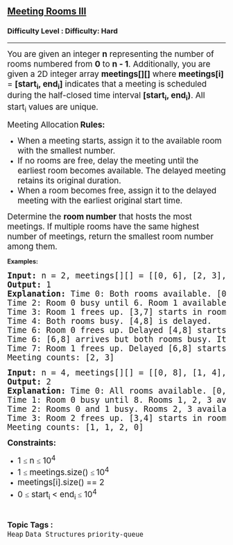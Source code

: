 <h2><a href="https://www.geeksforgeeks.org/problems/meeting-rooms-iii/1">Meeting Rooms III</a></h2><h3>Difficulty Level : Difficulty: Hard</h3><hr><div class="problems_problem_content__Xm_eO" bis_skin_checked="1"><p><span style="font-size: 14pt;">You are given an integer <strong>n</strong> representing the number of rooms numbered from <strong>0</strong> to <strong>n - 1</strong>. Additionally, you are given a 2D integer array <strong>meetings[][]</strong> where <strong>meetings[i]</strong> = <strong>[start<sub>i</sub>, end<sub>i</sub>]</strong> indicates that a meeting is scheduled during the half-closed time interval <strong>[start<sub>i</sub>, end<sub>i</sub>)</strong>. All start<sub>i</sub> values are unique.</span></p>
<p><span style="font-size: 14pt;">Meeting Allocation</span><strong><span style="font-size: 14pt;"> Rules:</span></strong></p>
<ul>
<li><span style="font-size: 14pt;">When a meeting starts, assign it to the available room with the smallest number.</span></li>
<li><span style="font-size: 14pt;">If no rooms are free, delay the meeting until the earliest room becomes available. The delayed meeting retains its original duration.</span></li>
<li><span style="font-size: 14pt;">When a room becomes free, assign it to the delayed meeting with the earliest original start time.</span></li>
</ul>
<p><span style="font-size: 14pt;">Determine the <strong>room number</strong> that hosts the most meetings. If multiple rooms have the same highest number of meetings, return the smallest room number among them.</span></p>
<p><strong>Examples:</strong></p>
<pre><span style="font-size: 14pt;"><strong>Input: </strong>n = 2, meetings[][] = [[0, 6], [2, 3], [3, 7], [4, 8], [6, 8]]<strong>
Output:</strong> 1<strong>
Explanation: </strong>Time 0: Both rooms available. [0,6] starts in room 0.
Time 2: Room 0 busy until 6. Room 1 available. [2,3] starts in room 1.
Time 3: Room 1 frees up. [3,7] starts in room 1.
Time 4: Both rooms busy. [4,8] is delayed.
Time 6: Room 0 frees up. Delayed [4,8] starts in room 0 [6,10).
Time 6: [6,8] arrives but both rooms busy. It’s delayed.
Time 7: Room 1 frees up. Delayed [6,8] starts in room 1 [7,9).</span><br><span style="font-size: 14pt;">Meeting counts: [2, 3]</span></pre>
<pre><span style="font-size: 14pt;"><strong>Input: </strong>n = 4, meetings[][] = [[0, 8], [1, 4], [3, 4], [2, 3]<strong>
Output: </strong>2<strong>
Explanation: </strong>Time 0: All rooms available. [0,8] starts in room 0.
Time 1: Room 0 busy until 8. Rooms 1, 2, 3 available. [1,4] starts in room 1.
Time 2: Rooms 0 and 1 busy. Rooms 2, 3 available. [2,3] starts in room 2.
Time 3: Room 2 frees up. [3,4] starts in room 2.</span><span style="font-size: 14pt;">
Meeting counts: [1, 1, 2, 0]</span></pre>
<p><span style="font-size: 14pt;"><strong>Constraints:</strong></span></p>
<ul>
<li><span style="font-size: 14pt;">1&nbsp;<span style="color: #1e2229; font-family: Nunito; font-size: 17px; background-color: #ffffff;">≤</span>&nbsp;n&nbsp;<span style="color: #1e2229; font-family: Nunito; font-size: 17px; background-color: #ffffff;">≤</span>&nbsp;10<sup>4</sup></span></li>
<li><span style="font-size: 14pt;">1&nbsp;<span style="color: #1e2229; font-family: Nunito; font-size: 17px; background-color: #ffffff;">≤</span>&nbsp;meetings.size()&nbsp;<span style="color: #1e2229; font-family: Nunito; font-size: 17px; background-color: #ffffff;">≤ </span>10<sup>4</sup></span></li>
<li><span style="font-size: 14pt;">meetings[i].size() == 2</span></li>
<li><span style="font-size: 14pt;">0&nbsp;<span style="color: #1e2229; font-family: Nunito; font-size: 17px; background-color: #ffffff;">≤</span>&nbsp;start<sub>i&nbsp;</sub>&lt; end<sub>i&nbsp;</sub><span style="color: #1e2229; font-family: Nunito; font-size: 17px; background-color: #ffffff;">≤</span>&nbsp;10<sup>4</sup></span></li>
</ul></div><br><p><span style=font-size:18px><strong>Topic Tags : </strong><br><code>Heap</code>&nbsp;<code>Data Structures</code>&nbsp;<code>priority-queue</code>&nbsp;